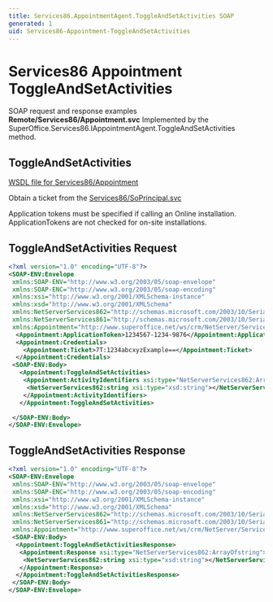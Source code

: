 ```yaml
---
title: Services86.AppointmentAgent.ToggleAndSetActivities SOAP
generated: 1
uid: Services86-Appointment-ToggleAndSetActivities
---
```


# Services86 Appointment ToggleAndSetActivities

SOAP request and response examples **Remote/Services86/Appointment.svc**
Implemented by the <see cref="M:SuperOffice.Services86.IAppointmentAgent.ToggleAndSetActivities">SuperOffice.Services86.IAppointmentAgent.ToggleAndSetActivities</see> method.

## ToggleAndSetActivities

[WSDL file for Services86/Appointment](../Services86-Appointment.md)

Obtain a ticket from the [Services86/SoPrincipal.svc](../SoPrincipal/index.md)

Application tokens must be specified if calling an Online installation. ApplicationTokens are not checked for on-site installations.

## ToggleAndSetActivities Request

```xml
<?xml version="1.0" encoding="UTF-8"?>
<SOAP-ENV:Envelope
 xmlns:SOAP-ENV="http://www.w3.org/2003/05/soap-envelope"
 xmlns:SOAP-ENC="http://www.w3.org/2003/05/soap-encoding"
 xmlns:xsi="http://www.w3.org/2001/XMLSchema-instance"
 xmlns:xsd="http://www.w3.org/2001/XMLSchema"
 xmlns:NetServerServices862="http://schemas.microsoft.com/2003/10/Serialization/Arrays"
 xmlns:NetServerServices861="http://schemas.microsoft.com/2003/10/Serialization/"
 xmlns:Appointment="http://www.superoffice.net/ws/crm/NetServer/Services86">
  <Appointment:ApplicationToken>1234567-1234-9876</Appointment:ApplicationToken>
  <Appointment:Credentials>
    <Appointment:Ticket>7T:1234abcxyzExample==</Appointment:Ticket>
  </Appointment:Credentials>
 <SOAP-ENV:Body>
   <Appointment:ToggleAndSetActivities>
    <Appointment:ActivityIdentifiers xsi:type="NetServerServices862:ArrayOfstring">
     <NetServerServices862:string xsi:type="xsd:string"></NetServerServices862:string>
    </Appointment:ActivityIdentifiers>
   </Appointment:ToggleAndSetActivities>

 </SOAP-ENV:Body>
</SOAP-ENV:Envelope>

```

## ToggleAndSetActivities Response

```xml
<?xml version="1.0" encoding="UTF-8"?>
<SOAP-ENV:Envelope
 xmlns:SOAP-ENV="http://www.w3.org/2003/05/soap-envelope"
 xmlns:SOAP-ENC="http://www.w3.org/2003/05/soap-encoding"
 xmlns:xsi="http://www.w3.org/2001/XMLSchema-instance"
 xmlns:xsd="http://www.w3.org/2001/XMLSchema"
 xmlns:NetServerServices862="http://schemas.microsoft.com/2003/10/Serialization/Arrays"
 xmlns:NetServerServices861="http://schemas.microsoft.com/2003/10/Serialization/"
 xmlns:Appointment="http://www.superoffice.net/ws/crm/NetServer/Services86">
 <SOAP-ENV:Body>
  <Appointment:ToggleAndSetActivitiesResponse>
   <Appointment:Response xsi:type="NetServerServices862:ArrayOfstring">
    <NetServerServices862:string xsi:type="xsd:string"></NetServerServices862:string>
   </Appointment:Response>
  </Appointment:ToggleAndSetActivitiesResponse>
 </SOAP-ENV:Body>
</SOAP-ENV:Envelope>

```
